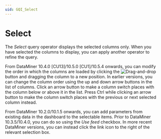 ```yaml
---
uid: GQI_Select
---
```


# Select

The *Select* query operator displays the selected columns only. When you have selected the columns to display, you can apply another operator to refine the query.

From DataMiner 10.4.0 [CU13]/10.5.0 [CU1]/10.5.4 onwards<!--RN 42122-->, you can modify the order in which the columns are loaded by clicking the ![*Drag-and-drop*](~/dataminer/images/drag-and-drop.png) button and dragging the column to a new position. In earlier versions, you can change the column order using the up and down arrow buttons in the list of columns. Click an arrow button to make a column switch places with the column below or above it in the list. Press Ctrl while clicking an arrow button to make the column switch places with the previous or next selected column instead.

From DataMiner 10.2.0/10.1.5 onwards, you can add parameters from existing data in the dashboard to the selectable items. Prior to DataMiner 10.3.5/10.4.0<!--  RN 35837 -->, you can do so using the *Use feed* checkbox. In more recent DataMiner versions, you can instead click the link icon to the right of the relevant selection box.
